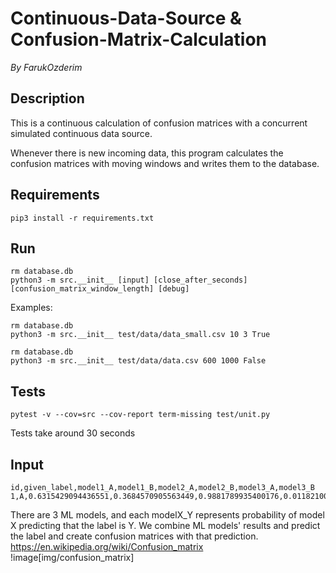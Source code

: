 # Continuous-Data-Source & Confusion-Matrix-Calculation

_By FarukOzderim_

## Description

This is a continuous calculation of confusion matrices with a concurrent simulated continuous data source.

Whenever there is new incoming data, this program calculates the confusion matrices with moving windows and writes them to the database.

## Requirements

```
pip3 install -r requirements.txt
```

## Run

```
rm database.db
python3 -m src.__init__ [input] [close_after_seconds] [confusion_matrix_window_length] [debug]
```

Examples:

```
rm database.db
python3 -m src.__init__ test/data/data_small.csv 10 3 True
```

```
rm database.db
python3 -m src.__init__ test/data/data.csv 600 1000 False
```

## Tests

```
pytest -v --cov=src --cov-report term-missing test/unit.py
```

Tests take around 30 seconds

## Input
```
id,given_label,model1_A,model1_B,model2_A,model2_B,model3_A,model3_B
1,A,0.6315429094436551,0.3684570905563449,0.9881789935400176,0.011821006459982408,0.7254980531654877,0.27450194683451234
```
There are 3  ML models, and each modelX_Y represents probability of model X predicting that the label is Y.
We combine ML models' results and predict the label and create confusion matrices with that prediction.
https://en.wikipedia.org/wiki/Confusion_matrix
!image[img/confusion_matrix]